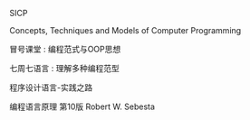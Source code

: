 
SICP

Concepts, Techniques and Models of Computer Programming

冒号课堂 : 编程范式与OOP思想

七周七语言 : 理解多种编程范型

程序设计语言-实践之路

编程语言原理 第10版 Robert W. Sebesta



